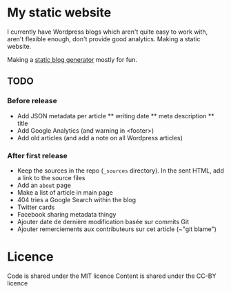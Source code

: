 My static website
===

I currently have Wordpress blogs which aren't quite easy to work with, aren't flexible enough, don't provide good analytics.
Making a static website.

Making a [static blog generator](http://www.jeffknupp.com/blog/2014/03/31/why-my-blog-uses-my-homegrown-python-static-site-generator/) mostly for fun.


## TODO

### Before release

* Add JSON metadata per article
** writing date
** meta description
** title
* Add Google Analytics (and warning in &lt;footer>)
* Add old articles (and add a note on all Wordpress articles)

### After first release

* Keep the sources in the repo (`_sources` directory). In the sent HTML, add a link to the source files
* Add an `about` page
* Make a list of article in main page
* 404 tries a Google Search within the blog
* Twitter cards
* Facebook sharing metadata thingy
* Ajouter date de dernière modification basée sur commits Git
* Ajouter remerciements aux contributeurs sur cet article (~"git blame")

# Licence

Code is shared under the MIT licence
Content is shared under the CC-BY licence